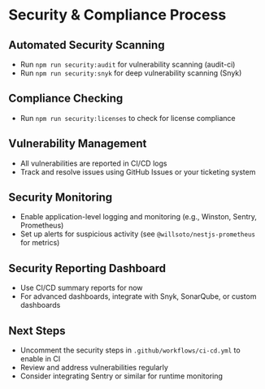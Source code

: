 # Security & Compliance Process

## Automated Security Scanning

- Run `npm run security:audit` for vulnerability scanning (audit-ci)
- Run `npm run security:snyk` for deep vulnerability scanning (Snyk)

## Compliance Checking

- Run `npm run security:licenses` to check for license compliance

## Vulnerability Management

- All vulnerabilities are reported in CI/CD logs
- Track and resolve issues using GitHub Issues or your ticketing system

## Security Monitoring

- Enable application-level logging and monitoring (e.g., Winston, Sentry, Prometheus)
- Set up alerts for suspicious activity (see `@willsoto/nestjs-prometheus` for metrics)

## Security Reporting Dashboard

- Use CI/CD summary reports for now
- For advanced dashboards, integrate with Snyk, SonarQube, or custom dashboards

## Next Steps

- Uncomment the security steps in `.github/workflows/ci-cd.yml` to enable in CI
- Review and address vulnerabilities regularly
- Consider integrating Sentry or similar for runtime monitoring
